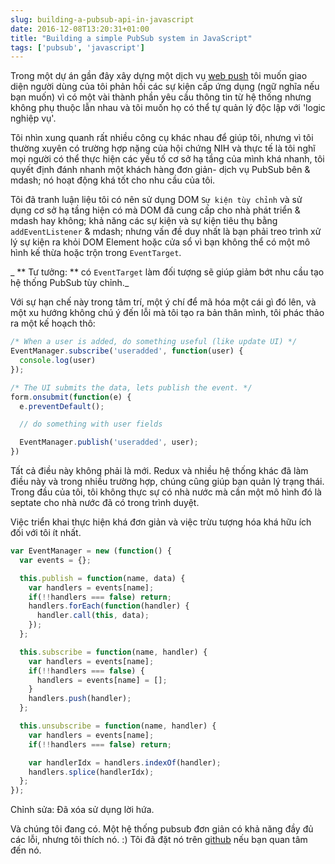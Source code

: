 ```yaml
---
slug: building-a-pubsub-api-in-javascript
date: 2016-12-08T13:20:31+01:00
title: "Building a simple PubSub system in JavaScript"
tags: ['pubsub', 'javascript']
---
```



Trong một dự án gần đây xây dựng một dịch vụ [web push](/design-a-webpush-service/) tôi muốn giao diện người dùng của tôi phản hồi các sự kiện cấp ứng dụng (ngữ nghĩa nếu bạn muốn) vì có một vài thành phần yêu cầu thông tin từ hệ thống nhưng không phụ thuộc lẫn nhau và tôi muốn họ có thể tự quản lý độc lập với 'logic nghiệp vụ'.

Tôi nhìn xung quanh rất nhiều công cụ khác nhau để giúp tôi, nhưng vì tôi thường xuyên có trường hợp nặng của hội chứng NIH và thực tế là tôi nghĩ mọi người có thể thực hiện các yếu tố cơ sở hạ tầng của mình khá nhanh, tôi quyết định đánh nhanh một khách hàng đơn giản- dịch vụ PubSub bên & mdash; nó hoạt động khá tốt cho nhu cầu của tôi.

Tôi đã tranh luận liệu tôi có nên sử dụng DOM `Sự kiện tùy chỉnh` và sử dụng cơ sở hạ tầng hiện có mà DOM đã cung cấp cho nhà phát triển & mdash hay không; khả năng các sự kiện và sự kiện tiêu thụ bằng `addEventListener` & mdash; nhưng vấn đề duy nhất là bạn phải treo trình xử lý sự kiện ra khỏi DOM Element hoặc cửa sổ vì bạn không thể có một mô hình kế thừa hoặc trộn trong `EventTarget`.

_ ** Tư tưởng: ** có `EventTarget` làm đối tượng sẽ giúp giảm bớt nhu cầu tạo hệ thống PubSub tùy chỉnh._

Với sự hạn chế này trong tâm trí, một ý chí để mã hóa một cái gì đó lên, và một xu hướng không chú ý đến lỗi mà tôi tạo ra bản thân mình, tôi phác thảo ra một kế hoạch thô:


```javascript
/* When a user is added, do something useful (like update UI) */
EventManager.subscribe('useradded', function(user) {
  console.log(user)
});

/* The UI submits the data, lets publish the event. */
form.onsubmit(function(e) {
  e.preventDefault();

  // do something with user fields

  EventManager.publish('useradded', user);
})
```


Tất cả điều này không phải là mới. Redux và nhiều hệ thống khác đã làm điều này và trong nhiều trường hợp, chúng cũng giúp bạn quản lý trạng thái. Trong đầu của tôi, tôi không thực sự có nhà nước mà cần một mô hình đó là septate cho nhà nước đã có trong trình duyệt.

Việc triển khai thực hiện khá đơn giản và việc trừu tượng hóa khá hữu ích đối với tôi ít nhất.


```javascript
var EventManager = new (function() {
  var events = {};

  this.publish = function(name, data) {
    var handlers = events[name];
    if(!!handlers === false) return;
    handlers.forEach(function(handler) {
      handler.call(this, data);
    });
  };

  this.subscribe = function(name, handler) {
    var handlers = events[name];
    if(!!handlers === false) {
      handlers = events[name] = [];
    }
    handlers.push(handler);
  };

  this.unsubscribe = function(name, handler) {
    var handlers = events[name];
    if(!!handlers === false) return;

    var handlerIdx = handlers.indexOf(handler);
    handlers.splice(handlerIdx);
  };
});
```
Chỉnh sửa: Đã xóa sử dụng lời hứa.

Và chúng tôi đang có. Một hệ thống pubsub đơn giản có khả năng đầy đủ các lỗi, nhưng tôi thích nó. :) Tôi đã đặt nó trên [github](https://github.com/PaulKinlan/EventManager) nếu bạn quan tâm đến nó.